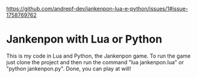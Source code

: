 https://github.com/andrepf-dev/jankenpon-lua-e-python/issues/1#issue-1758769762

# Jankenpon with Lua or Python
This is my code in Lua and Python, the Jankenpon game.
To run the game just clone the project and then run the command "lua jankenpon.lua" or "python jankenpon.py". Done, you can play at will!

